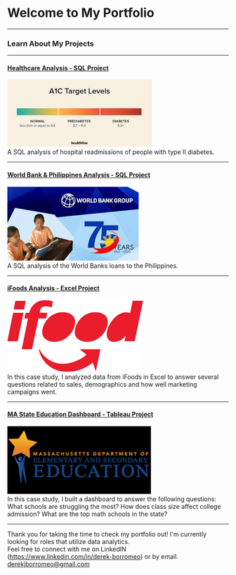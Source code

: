 # Welcome to My Portfolio

---

### Learn About My Projects
---
#### [Healthcare Analysis - SQL Project](https://www.linkedin.com/feed/update/urn:li:activity:7152438248487698432/)
[<img src="images/hba.jpg?raw=true"/>](https://www.linkedin.com/pulse/sql-analysis-world-bank-philippines-derek-borromeo-ot9qc%3FtrackingId=5oJfylxuRI%252BOhjGu1gWIbQ%253D%253D/?trackingId=5oJfylxuRI%2BOhjGu1gWIbQ%3D%3D/) <br>
A SQL analysis of hospital readmissions of people with type II diabetes.


---
#### [World Bank & Philippines Analysis - SQL Project](https://www.linkedin.com/pulse/sql-analysis-world-bank-philippines-derek-borromeo-ot9qc%3FtrackingId=5oJfylxuRI%252BOhjGu1gWIbQ%253D%253D/?trackingId=5oJfylxuRI%2BOhjGu1gWIbQ%3D%3D)
[<img src="images/WorldBankPhilippines1.jpg?raw=true"/>](https://www.linkedin.com/pulse/sql-analysis-world-bank-philippines-derek-borromeo-ot9qc%3FtrackingId=5oJfylxuRI%252BOhjGu1gWIbQ%253D%253D/?trackingId=5oJfylxuRI%2BOhjGu1gWIbQ%3D%3D/) <br>
A SQL analysis of the World Banks loans to the Philippines.

---
#### [iFoods Analysis - Excel Project](https://www.linkedin.com/pulse/doordash-analysis-excel-insights-fill-you-up-derek-borromeo-xhrvc/)
[<img src="images/ifood.png?raw=true"/>](https://www.linkedin.com/pulse/doordash-analysis-excel-insights-fill-you-up-derek-borromeo-xhrvc/) <br>
In this case study, I analyzed data from iFoods in Excel to answer several questions related to sales, demographics and how well marketing campaigns went. 

---
#### [MA State Education Dashboard - Tableau Project](https://public.tableau.com/app/profile/derek.borromeo/viz/TheEducationProject-MASchoolsData/MAEducationOverview)
[<img src="images/MAdata.png?raw=true"/>](https://public.tableau.com/app/profile/derek.borromeo/viz/TheEducationProject-MASchoolsData/MAEducationOverview) <br>
In this case study, I built a dashboard to answer the following questions: <br>
What schools are struggling the most?
How does class size affect college admission?
What are the top math schools in the state? 

---
Thank you for taking the time to check my portfolio out! I'm currently looking for roles that utilize data analytics. <br>
Feel free to connect with me on LinkedIN (https://www.linkedin.com/in/derek-borromeo) or by email. <br>
derekjborromeo@gmail.com
